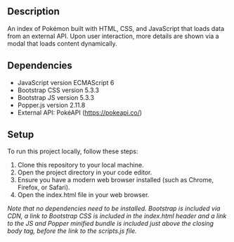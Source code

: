 ## Description
An index of Pokémon built with HTML, CSS, and JavaScript that loads data from an external API. Upon user interaction, more details are shown via a modal that loads content dynamically.

## Dependencies
- JavaScript version ECMAScript 6
- Bootstrap CSS version 5.3.3
- Bootstrap JS version 5.3.3
- Popper.js version 2.11.8
- External API: PokéAPI (https://pokeapi.co/)

## Setup
To run this project locally, follow these steps:

1. Clone this repository to your local machine.
2. Open the project directory in your code editor.
3. Ensure you have a modern web browser installed (such as Chrome, Firefox, or Safari).
4. Open the index.html file in your web browser.

_Note that no dependencies need to be installed. Bootstrap is included via CDN, a link to Bootstrap CSS is included in the index.html header and a link to the JS and Popper minified bundle is included just above the closing body tag, before the link to the scripts.js file._
